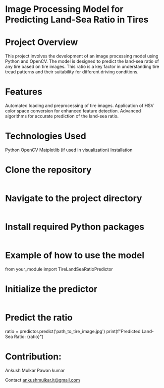 # Image Processing Model for Predicting Land-Sea Ratio in Tires

# Project Overview
This project involves the development of an image processing model using Python and OpenCV. The model is designed to predict the land-sea ratio of any tire based on tire images. This ratio is a key factor in understanding tire tread patterns and their suitability for different driving conditions.

# Features
Automated loading and preprocessing of tire images.
Application of HSV color space conversion for enhanced feature detection.
Advanced algorithms for accurate prediction of the land-sea ratio.

# Technologies Used
Python
OpenCV
Matplotlib (if used in visualization)
Installation

# Clone the repository
```git clone [your-repository-url]
```

# Navigate to the project directory
```cd [your-project-directory]
```

# Install required Python packages
```pip install opencv-python matplotlib (add other packages as necessary)
```

# Example of how to use the model
from your_module import TireLandSeaRatioPredictor

# Initialize the predictor
```predictor = TireLandSeaRatioPredictor()
```

# Predict the ratio
ratio = predictor.predict('path_to_tire_image.jpg')
print(f"Predicted Land-Sea Ratio: {ratio}")

# Contribution:
Ankush Mulkar
Pawan kumar

Contact
ankushmulkar.it@gmail.com